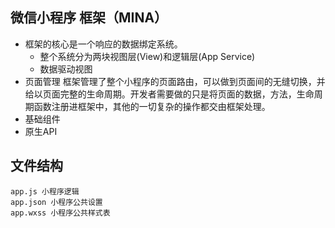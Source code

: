 ##  微信小程序 框架（MINA）
- 框架的核心是一个响应的数据绑定系统。
    + 整个系统分为两块视图层(View)和逻辑层(App Service)
    + 数据驱动视图
- 页面管理
    框架管理了整个小程序的页面路由，可以做到页面间的无缝切换，并给以页面完整的生命周期。开发者需要做的只是将页面的数据，方法，生命周期函数注册进框架中，其他的一切复杂的操作都交由框架处理。
- 基础组件
- 原生API


##  文件结构
    app.js 小程序逻辑
    app.json 小程序公共设置
    app.wxss 小程序公共样式表